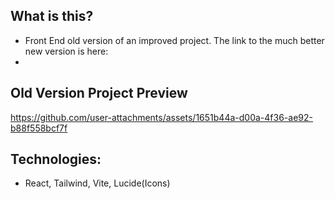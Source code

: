 ## What is this?
* Front End old version of an improved project. The link to the much better new version is here:
* 

## Old Version Project Preview
https://github.com/user-attachments/assets/1651b44a-d00a-4f36-ae92-b88f558bcf7f

## Technologies:
* React, Tailwind, Vite, Lucide(Icons)
